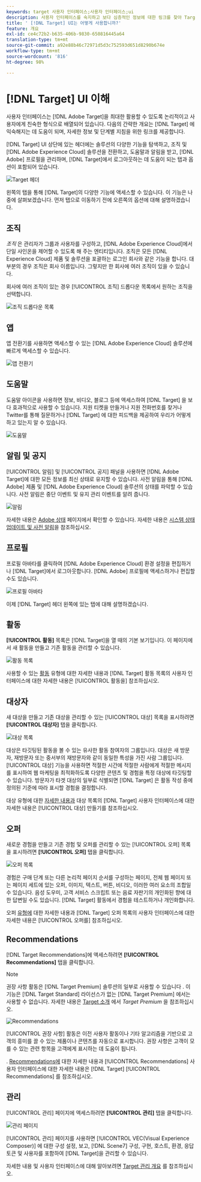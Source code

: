 ```yaml
---
keywords: target 사용자 인터페이스;사용자 인터페이스;ui
description: 사용자 인터페이스를 숙지하고 보다 심층적인 정보에 대한 링크를 찾아 Target을 최대한 활용할 수 있습니다.
title: ' [!DNL Target] UI는 어떻게 사용합니까?'
feature: 개요
exl-id: ce4c72b2-b635-406b-9830-650816445a64
translation-type: tm+mt
source-git-commit: a92e88b46c72971d5d3c752593d651d8290b674e
workflow-type: tm+mt
source-wordcount: '816'
ht-degree: 98%

---
```


# [!DNL Target] UI 이해

사용자 인터페이스는 [!DNL Adobe Target]을 최대한 활용할 수 있도록 논리적이고 사용자에게 친숙한 형식으로 배열되어 있습니다. 다음의 간략한 개요는 [!DNL Target] 에 익숙해지는 데 도움이 되며, 자세한 정보 및 단계별 지침을 위한 링크를 제공합니다.

[!DNL Target] UI 상단에 있는 헤더에는 솔루션의 다양한 기능을 탐색하고, 조직 및 [!DNL Adobe Experience Cloud] 솔루션을 전환하고, 도움말과 알림을 받고, [!DNL Adobe] 프로필을 관리하며, [!DNL Target]에서 로그아웃하는 데 도움이 되는 탭과 옵션이 포함되어 있습니다.

![Target 헤더](/help/c-intro/assets/target-header.png)

왼쪽의 탭을 통해 [!DNL Target]의 다양한 기능에 액세스할 수 있습니다. 이 기능은 나중에 살펴보겠습니다. 먼저 탭으로 이동하기 전에 오른쪽의 옵션에 대해 설명하겠습니다.

## 조직

*조직* 은 관리자가 그룹과 사용자를 구성하고, [!DNL Adobe Experience Cloud]에서 단일 사인온을 제어할 수 있도록 해 주는 엔티티입니다. 조직은 모든 [!DNL Experience Cloud] 제품 및 솔루션을 포괄하는 로그인 회사와 같은 기능을 합니다. 대부분의 경우 조직은 회사 이름입니다. 그렇지만 한 회사에 여러 조직이 있을 수 있습니다.

회사에 여러 조직이 있는 경우 [!UICONTROL 조직] 드롭다운 목록에서 원하는 조직을 선택합니다.

![조직 드롭다운 목록](/help/c-intro/assets/organizations.png)

## 앱

앱 전환기를 사용하면 액세스할 수 있는 [!DNL Adobe Experience Cloud] 솔루션에 빠르게 액세스할 수 있습니다.

![앱 전환기](/help/c-intro/assets/apps.png)

## 도움말

도움말 아이콘을 사용하면 정보, 비디오, 블로그 등에 액세스하여 [!DNL Target] 을 보다 효과적으로 사용할 수 있습니다. 지원 티켓을 만들거나 지원 전화번호를 찾거나 Twitter를 통해 질문하거나 [!DNL Target] 에 대한 피드백을 제공하여 우리가 어떻게 하고 있는지 알 수 있습니다.

![도움말](/help/c-intro/assets/help.png)

## 알림 및 공지

[!UICONTROL 알림] 및 [!UICONTROL 공지] 패널을 사용하면 [!DNL Adobe Target]에 대한 모든 정보를 최신 상태로 유지할 수 있습니다. 사전 알림을 통해 [!DNL Adobe] 제품 및 [!DNL Adobe Experience Cloud] 솔루션의 상태를 파악할 수 있습니다. 사전 알림은 중단 이벤트 및 유지 관리 이벤트를 알려 줍니다.

![알림](/help/c-intro/assets/notifications.png)

자세한 내용은 [Adobe 상태](https://status.adobe.com/) 페이지에서 확인할 수 있습니다. 자세한 내용은 [시스템 상태 업데이트 및 사전 알림](/help/c-intro/assets/notifications.png)을 참조하십시오.

## 프로필

프로필 아바타를 클릭하여 [!DNL Adobe Experience Cloud] 환경 설정을 편집하거나 [!DNL Target]에서 로그아웃합니다. [!DNL Adobe] 프로필에 액세스하거나 편집할 수도 있습니다.

![프로필 아바타](/help/c-intro/assets/change-language.png)

이제 [!DNL Target] 헤더 왼쪽에 있는 탭에 대해 설명하겠습니다.

## 활동

**[!UICONTROL 활동]** 목록은 [!DNL Target]을 열 때의 기본 보기입니다. 이 페이지에서 새 활동을 만들고 기존 활동을 관리할 수 있습니다.

![활동 목록](/help/c-intro/assets/activities-list.png)

사용할 수 있는 [활동](/help/c-activities/activities.md) 유형에 대한 자세한 내용과 [!DNL Target] 활동 목록의 사용자 인터페이스에 대한 자세한 내용은 [!UICONTROL 활동을] 참조하십시오.

## 대상자

새 대상을 만들고 기존 대상을 관리할 수 있는 [!UICONTROL 대상] 목록을 표시하려면 **[!UICONTROL 대상자]** 탭을 클릭합니다.

![대상 목록](/help/c-intro/assets/audience-list.png)

대상은 타깃팅된 활동을 볼 수 있는 유사한 활동 참여자의 그룹입니다. 대상은 새 방문자, 재방문자 또는 중서부의 재방문자와 같이 동일한 특성을 가진 사람 그룹입니다. [!UICONTROL 대상] 기능을 사용하면 적절한 시간에 적절한 사람에게 적절한 메시지를 표시하여 웹 마케팅을 최적화하도록 다양한 콘텐츠 및 경험을 특정 대상에 타깃팅할 수 있습니다. 방문자가 타겟 대상의 일부로 식별되면 [!DNL Target] 은 활동 작성 중에 정의된 기준에 따라 표시할 경험을 결정합니다.

대상 유형에 대한 [자세한 내용과](/help/c-target/c-audiences/create-audience.md) 대상 목록의 [!DNL Target] 사용자 인터페이스에 대한 자세한 내용은 [!UICONTROL 대상] 만들기를 참조하십시오.

## 오퍼

새로운 경험을 만들고 기존 경험 및 오퍼를 관리할 수 있는 [!UICONTROL 오퍼] 목록을 표시하려면 **[!UICONTROL 오퍼]** 탭을 클릭합니다.

![오퍼 목록](/help/c-intro/assets/offers.png)

경험은 구매 단계 또는 다른 논리적 페이지 순서를 구성하는 페이지, 전체 웹 페이지 또는 페이지 세트에 있는 오퍼, 이미지, 텍스트, 버튼, 비디오, 이러한 여러 요소의 조합일 수 있습니다. 음성 도우미, 고객 서비스 스크립트 또는 음료 자판기의 개인화된 향에 대한 답변일 수도 있습니다. [!DNL Target] 활동에서 경험을 테스트하거나 개인화합니다.

오퍼 [유형에](/help/c-experiences/c-manage-content/manage-content.md) 대한 자세한 내용과 [!DNL Target] 오퍼 목록의 사용자 인터페이스에 대한 자세한 내용은 [!UICONTROL 오퍼를] 참조하십시오.

## Recommendations

[!DNL Target Recommendations]에 액세스하려면 **[!UICONTROL Recommendations]** 탭을 클릭합니다.

>[!NOTE]
>
>권장 사항 활동은 [!DNL Target Premium] 솔루션의 일부로 사용할 수 있습니다 . 이 기능은 [!DNL Target Standard] 라이선스가 없는 [!DNL Target Premium] 에서는 사용할 수 없습니다. 자세한 내용은 [Target 소개](/help/c-intro/intro.md#premium) 에서 *Target Premium* 을 참조하십시오.

![Recommendations](/help/c-intro/assets/recommendations.png)

[!UICONTROL 권장 사항] 활동은 이전 사용자 활동이나 기타 알고리즘을 기반으로 고객의 흥미를 끌 수 있는 제품이나 콘텐츠를 자동으로 표시합니다. 권장 사항은 고객이 모를 수 있는 관련 항목을 고객에게 표시하는 데 도움이 됩니다.

. [Recommendations에](/help/c-recommendations/recommendations.md) 대한 자세한 내용과 [!UICONTROL Recommendations] 사용자 인터페이스에 대한 자세한 내용은 [!DNL Target] [!UICONTROL Recommendations] 를 참조하십시오.

## 관리

[!UICONTROL 관리] 페이지에 액세스하려면 **[!UICONTROL 관리]** 탭을 클릭합니다.

![관리 페이지](/help/c-intro/assets/administration.png)

[!UICONTROL 관리] 페이지를 사용하면 [!UICONTROL VEC(Visual Experience Composer)] 에 대한 구성 설정, 보고, [!DNL Scene7] 구성, 구현, 호스트, 환경, 응답 토큰 및 사용자를 포함하여 [!DNL Target]을 관리할 수 있습니다.

자세한 내용 및 사용자 인터페이스에 대해 알아보려면 [Target 관리 개요](/help/administrating-target/administrating-target.md) 를 참조하십시오.
